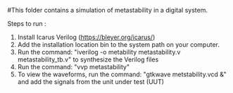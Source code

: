 #This folder contains a simulation of metastability in a digital system.


Steps to run :

1. Install Icarus Verilog (https://bleyer.org/icarus/)
2. Add the installation location bin to the system path on your computer.
3. Run the command: "iverilog -o metability metastability.v metastability_tb.v" to synthesize the Verilog files
4. Run the command: "vvp metastability"
5. To view the waveforms, run the command: "gtkwave metstability.vcd &" and add the signals from the unit under test (UUT)
